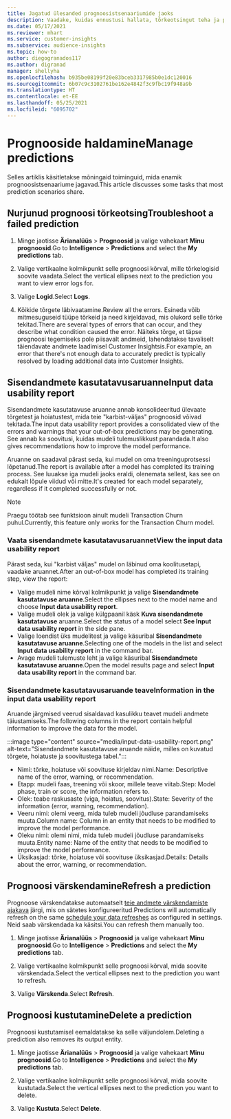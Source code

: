 ```yaml
---
title: Jagatud ülesanded prognoosistsenaariumide jaoks
description: Vaadake, kuidas ennustusi hallata, tõrkeotsingut teha ja prognoose määratleda.
ms.date: 05/17/2021
ms.reviewer: mhart
ms.service: customer-insights
ms.subservice: audience-insights
ms.topic: how-to
author: diegogranados117
ms.author: digranad
manager: shellyha
ms.openlocfilehash: b935be08199f20e83bceb3317985b0e1dc120016
ms.sourcegitcommit: 6b07c9c3102761be162e4842f3c9fbc19f948a9b
ms.translationtype: HT
ms.contentlocale: et-EE
ms.lasthandoff: 05/25/2021
ms.locfileid: "6095702"
---
```

# <a name="manage-predictions"></a><span data-ttu-id="46bc7-103">Prognooside haldamine</span><span class="sxs-lookup"><span data-stu-id="46bc7-103">Manage predictions</span></span>

<span data-ttu-id="46bc7-104">Selles artiklis käsitletakse mõningaid toiminguid, mida enamik prognoosistsenaariume jagavad.</span><span class="sxs-lookup"><span data-stu-id="46bc7-104">This article discusses some tasks that most prediction scenarios share.</span></span>

## <a name="troubleshoot-a-failed-prediction"></a><span data-ttu-id="46bc7-105">Nurjunud prognoosi tõrkeotsing</span><span class="sxs-lookup"><span data-stu-id="46bc7-105">Troubleshoot a failed prediction</span></span>

1. <span data-ttu-id="46bc7-106">Minge jaotisse **Ärianalüüs** > **Prognoosid** ja valige vahekaart **Minu prognoosid**.</span><span class="sxs-lookup"><span data-stu-id="46bc7-106">Go to **Intelligence** > **Predictions** and select the **My predictions** tab.</span></span>

1. <span data-ttu-id="46bc7-107">Valige vertikaalne kolmikpunkt selle prognoosi kõrval, mille tõrkelogisid soovite vaadata.</span><span class="sxs-lookup"><span data-stu-id="46bc7-107">Select the vertical ellipses next to the prediction you want to view error logs for.</span></span>

1. <span data-ttu-id="46bc7-108">Valige **Logid**.</span><span class="sxs-lookup"><span data-stu-id="46bc7-108">Select **Logs**.</span></span>

1. <span data-ttu-id="46bc7-109">Kõikide tõrgete läbivaatamine.</span><span class="sxs-lookup"><span data-stu-id="46bc7-109">Review all the errors.</span></span> <span data-ttu-id="46bc7-110">Esineda võib mitmesuguseid tüüpe tõrkeid ja need kirjeldavad, mis olukord selle tõrke tekitad.</span><span class="sxs-lookup"><span data-stu-id="46bc7-110">There are several types of errors that can occur, and they describe what condition caused the error.</span></span> <span data-ttu-id="46bc7-111">Näiteks tõrge, et täpse prognoosi tegemiseks pole piisavalt andmeid, lahendatakse tavaliselt täiendavate andmete laadimisel Customer Insightsis.</span><span class="sxs-lookup"><span data-stu-id="46bc7-111">For example, an error that there's not enough data to accurately predict is typically resolved by loading additional data into Customer Insights.</span></span>

## <a name="input-data-usability-report"></a><span data-ttu-id="46bc7-112">Sisendandmete kasutatavusaruanne</span><span class="sxs-lookup"><span data-stu-id="46bc7-112">Input data usability report</span></span>

<span data-ttu-id="46bc7-113">Sisendandmete kasutatavuse aruanne annab konsolideeritud ülevaate tõrgetest ja hoiatustest, mida teie "karbist-väljas" prognoosid võivad tekitada.</span><span class="sxs-lookup"><span data-stu-id="46bc7-113">The input data usability report provides a consolidated view of the errors and warnings that your out-of-box predictions may be generating.</span></span> <span data-ttu-id="46bc7-114">See annab ka soovitusi, kuidas mudeli tulemuslikkust parandada.</span><span class="sxs-lookup"><span data-stu-id="46bc7-114">It also gives recommendations how to improve the model performance.</span></span>

<span data-ttu-id="46bc7-115">Aruanne on saadaval pärast seda, kui mudel on oma treeninguprotsessi lõpetanud.</span><span class="sxs-lookup"><span data-stu-id="46bc7-115">The report is available after a model has completed its training process.</span></span> <span data-ttu-id="46bc7-116">See luuakse iga mudeli jaoks eraldi, olenemata sellest, kas see on edukalt lõpule viidud või mitte.</span><span class="sxs-lookup"><span data-stu-id="46bc7-116">It's created for each model separately, regardless if it completed successfully or not.</span></span>

> [!NOTE]
> <span data-ttu-id="46bc7-117">Praegu töötab see funktsioon ainult mudeli Transaction Churn puhul.</span><span class="sxs-lookup"><span data-stu-id="46bc7-117">Currently, this feature only works for the Transaction Churn model.</span></span>

### <a name="view-the-input-data-usability-report"></a><span data-ttu-id="46bc7-118">Vaata sisendandmete kasutatavusaruannet</span><span class="sxs-lookup"><span data-stu-id="46bc7-118">View the input data usability report</span></span>

<span data-ttu-id="46bc7-119">Pärast seda, kui "karbist väljas" mudel on läbinud oma koolitusetapi, vaadake aruannet.</span><span class="sxs-lookup"><span data-stu-id="46bc7-119">After an out-of-box model has completed its training step, view the report:</span></span>
- <span data-ttu-id="46bc7-120">Valige mudeli nime kõrval kolmikpunkt ja valige **Sisendandmete kasutatavuse aruanne**.</span><span class="sxs-lookup"><span data-stu-id="46bc7-120">Select the ellipses next to the model name and choose **Input data usability report**.</span></span>
- <span data-ttu-id="46bc7-121">Valige mudeli olek ja valige külgpaanil käsk **Kuva sisendandmete kasutatavuse** aruanne.</span><span class="sxs-lookup"><span data-stu-id="46bc7-121">Select the status of a model select **See Input data usability report** in the side pane.</span></span>
- <span data-ttu-id="46bc7-122">Valige loendist üks mudelitest ja valige käsuribal **Sisendandmete kasutatavuse aruanne**.</span><span class="sxs-lookup"><span data-stu-id="46bc7-122">Selecting one of the models in the list and select **Input data usability report** in the command bar.</span></span>
- <span data-ttu-id="46bc7-123">Avage mudeli tulemuste leht ja valige käsuribal **Sisendandmete kasutatavuse aruanne**.</span><span class="sxs-lookup"><span data-stu-id="46bc7-123">Open the model results page and select **Input data usability report** in the command bar.</span></span>

### <a name="information-in-the-input-data-usability-report"></a><span data-ttu-id="46bc7-124">Sisendandmete kasutatavusaruande teave</span><span class="sxs-lookup"><span data-stu-id="46bc7-124">Information in the input data usability report</span></span>

<span data-ttu-id="46bc7-125">Aruande järgmised veerud sisaldavad kasulikku teavet mudeli andmete täiustamiseks.</span><span class="sxs-lookup"><span data-stu-id="46bc7-125">The following columns in the report contain helpful information to improve the data for the model.</span></span>

:::image type="content" source="media/input-data-usability-report.png" alt-text="Sisendandmete kasutatavuse aruande näide, milles on kuvatud tõrgete, hoiatuste ja soovitustega tabel.":::

- <span data-ttu-id="46bc7-127">Nimi: tõrke, hoiatuse või soovituse kirjeldav nimi.</span><span class="sxs-lookup"><span data-stu-id="46bc7-127">Name: Descriptive name of the error, warning, or recommendation.</span></span>
- <span data-ttu-id="46bc7-128">Etapp: mudeli faas, treening või skoor, millele teave viitab.</span><span class="sxs-lookup"><span data-stu-id="46bc7-128">Step: Model phase, train or score, the information refers to.</span></span>
- <span data-ttu-id="46bc7-129">Olek: teabe raskusaste (viga, hoiatus, soovitus).</span><span class="sxs-lookup"><span data-stu-id="46bc7-129">State: Severity of the information (error, warning, recommendation).</span></span>
- <span data-ttu-id="46bc7-130">Veeru nimi: olemi veerg, mida tuleb mudeli jõudluse parandamiseks muuta.</span><span class="sxs-lookup"><span data-stu-id="46bc7-130">Column name: Column in an entity that needs to be modified to improve the model performance.</span></span>
- <span data-ttu-id="46bc7-131">Oleku nimi: olemi nimi, mida tuleb mudeli jõudluse parandamiseks muuta.</span><span class="sxs-lookup"><span data-stu-id="46bc7-131">Entity name: Name of the entity that needs to be modified to improve the model performance.</span></span>
- <span data-ttu-id="46bc7-132">Üksikasjad: tõrke, hoiatuse või soovituse üksikasjad.</span><span class="sxs-lookup"><span data-stu-id="46bc7-132">Details: Details about the error, warning, or recommendation.</span></span>

## <a name="refresh-a-prediction"></a><span data-ttu-id="46bc7-133">Prognoosi värskendamine</span><span class="sxs-lookup"><span data-stu-id="46bc7-133">Refresh a prediction</span></span>

<span data-ttu-id="46bc7-134">Prognoose värskendatakse automaatselt [teie andmete värskendamiste ajakava](system.md#schedule-tab) järgi, mis on sätetes konfigureeritud.</span><span class="sxs-lookup"><span data-stu-id="46bc7-134">Predictions will automatically refresh on the same [schedule your data refreshes](system.md#schedule-tab) as configured in settings.</span></span> <span data-ttu-id="46bc7-135">Neid saab värskendada ka käsitsi.</span><span class="sxs-lookup"><span data-stu-id="46bc7-135">You can refresh them manually too.</span></span>

1. <span data-ttu-id="46bc7-136">Minge jaotisse **Ärianalüüs** > **Prognoosid** ja valige vahekaart **Minu prognoosid**.</span><span class="sxs-lookup"><span data-stu-id="46bc7-136">Go to **Intelligence** > **Predictions** and select the **My predictions** tab.</span></span>

1. <span data-ttu-id="46bc7-137">Valige vertikaalne kolmikpunkt selle prognoosi kõrval, mida soovite värskendada.</span><span class="sxs-lookup"><span data-stu-id="46bc7-137">Select the vertical ellipses next to the prediction you want to refresh.</span></span>

1. <span data-ttu-id="46bc7-138">Valige **Värskenda**.</span><span class="sxs-lookup"><span data-stu-id="46bc7-138">Select **Refresh**.</span></span>

## <a name="delete-a-prediction"></a><span data-ttu-id="46bc7-139">Prognoosi kustutamine</span><span class="sxs-lookup"><span data-stu-id="46bc7-139">Delete a prediction</span></span>

<span data-ttu-id="46bc7-140">Prognoosi kustutamisel eemaldatakse ka selle väljundolem.</span><span class="sxs-lookup"><span data-stu-id="46bc7-140">Deleting a prediction also removes its output entity.</span></span>

1. <span data-ttu-id="46bc7-141">Minge jaotisse **Ärianalüüs** > **Prognoosid** ja valige vahekaart **Minu prognoosid**.</span><span class="sxs-lookup"><span data-stu-id="46bc7-141">Go to **Intelligence** > **Predictions** and select the **My predictions** tab.</span></span>

1. <span data-ttu-id="46bc7-142">Valige vertikaalne kolmikpunkt selle prognoosi kõrval, mida soovite kustutada.</span><span class="sxs-lookup"><span data-stu-id="46bc7-142">Select the vertical ellipses next to the prediction you want to delete.</span></span>

1. <span data-ttu-id="46bc7-143">Valige **Kustuta**.</span><span class="sxs-lookup"><span data-stu-id="46bc7-143">Select **Delete**.</span></span>
